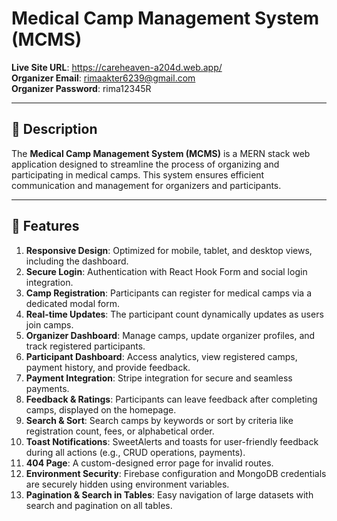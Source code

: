 # Medical Camp Management System (MCMS)

**Live Site URL**: https://careheaven-a204d.web.app/  
**Organizer Email**: rimaakter6239@gmail.com  
**Organizer Password**: rima12345R

---

## 📜 Description

The **Medical Camp Management System (MCMS)** is a MERN stack web application designed to streamline the process of organizing and participating in medical camps. This system ensures efficient communication and management for organizers and participants.

---

## 🚀 Features

1. **Responsive Design**: Optimized for mobile, tablet, and desktop views, including the dashboard.
2. **Secure Login**: Authentication with React Hook Form and social login integration.
3. **Camp Registration**: Participants can register for medical camps via a dedicated modal form.
4. **Real-time Updates**: The participant count dynamically updates as users join camps.
5. **Organizer Dashboard**: Manage camps, update organizer profiles, and track registered participants.
6. **Participant Dashboard**: Access analytics, view registered camps, payment history, and provide feedback.
7. **Payment Integration**: Stripe integration for secure and seamless payments.
8. **Feedback & Ratings**: Participants can leave feedback after completing camps, displayed on the homepage.
9. **Search & Sort**: Search camps by keywords or sort by criteria like registration count, fees, or alphabetical order.
10. **Toast Notifications**: SweetAlerts and toasts for user-friendly feedback during all actions (e.g., CRUD operations, payments).
11. **404 Page**: A custom-designed error page for invalid routes.
12. **Environment Security**: Firebase configuration and MongoDB credentials are securely hidden using environment variables.
13. **Pagination & Search in Tables**: Easy navigation of large datasets with search and pagination on all tables.

